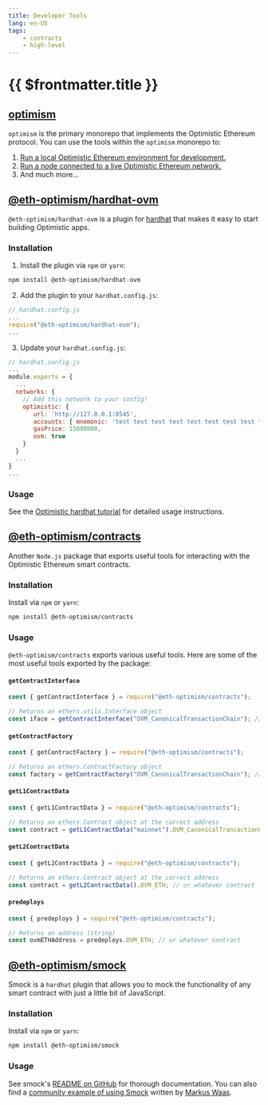 ```yaml
---
title: Developer Tools
lang: en-US
tags:
    - contracts
    - high-level
---
```


# {{ $frontmatter.title }}

## [optimism](https://github.com/ethereum-optimism/optimism/tree/master/ops)

`optimism` is the primary monorepo that implements the Optimistic Ethereum protocol.
You can use the tools within the `optimism` monorepo to:
1. [Run a local Optimistic Ethereum environment for development.](https://github.com/ethereum-optimism/optimism/#development-quick-start)
2. [Run a node connected to a live Optimistic Ethereum network.](https://github.com/optimisticben/op-replica)
3. And much more...

## [@eth-optimism/hardhat-ovm](https://github.com/ethereum-optimism/optimism/tree/master/packages/hardhat-ovm)

`@eth-optimism/hardhat-ovm` is a plugin for [hardhat](https://hardhat.org) that makes it easy to start building Optimistic apps.

### Installation

1. Install the plugin via `npm` or `yarn`:

```sh
npm install @eth-optimism/hardhat-ovm
```

2. Add the plugin to your `hardhat.config.js`:

```js
// hardhat.config.js
...
require("@eth-optimism/hardhat-ovm");
...
```

3. Update your `hardhat.config.js`:

```js
// hardhat.config.js
...
module.exports = {
  ...
  networks: {
    // Add this network to your config!
    optimistic: {
       url: 'http://127.0.0.1:8545',
       accounts: { mnemonic: 'test test test test test test test test test test test junk' },
       gasPrice: 15000000,          
       ovm: true
    }
  }
  ...
}
...
```

### Usage

See the [Optimistic hardhat tutorial](https://github.com/ethereum-optimism/optimism-tutorial/tree/main/hardhat) for detailed usage instructions.

## [@eth-optimism/contracts](https://github.com/ethereum-optimism/optimism/tree/master/packages/contracts)

Another `Node.js` package that exports useful tools for interacting with the Optimistic Ethereum smart contracts.

### Installation

Install via `npm` or `yarn`:

```sh
npm install @eth-optimism/contracts
```

### Usage

`@eth-optimism/contracts` exports various useful tools.
Here are some of the most useful tools exported by the package:

#### `getContractInterface`

```js
const { getContractInterface } = require("@eth-optimism/contracts");

// Returns an ethers.utils.Interface object
const iface = getContractInterface("OVM_CanonicalTransactionChain"); // or whatever contract
```

#### `getContractFactory`

```js
const { getContractFactory } = require("@eth-optimism/contracts");

// Returns an ethers.ContractFactory object
const factory = getContractFactory("OVM_CanonicalTransactionChain"); // or whatever contract
```

#### `getL1ContractData`

```js
const { getL1ContractData } = require("@eth-optimism/contracts");

// Returns an ethers.Contract object at the correct address
const contract = getL1ContractData("mainnet").OVM_CanonicalTransactionChain; // or whatever contract
```

#### `getL2ContractData`

```js
const { getL2ContractData } = require("@eth-optimism/contracts");

// Returns an ethers.Contract object at the correct address
const contract = getL2ContractData().OVM_ETH; // or whatever contract
```

#### `predeploys`

```js
const { predeploys } = require("@eth-optimism/contracts");

// Returns an address (string)
const ovmETHAddress = predeploys.OVM_ETH; // or whatever contract
```

## [@eth-optimism/smock](https://github.com/ethereum-optimism/optimism/tree/master/packages/smock)

Smock is a `hardhat` plugin that allows you to mock the functionality of any smart contract with just a little bit of JavaScript.

### Installation

Install via `npm` or `yarn`:

```sh
npm install @eth-optimism/smock
```

### Usage

See smock's [README on GitHub](https://github.com/ethereum-optimism/optimism/tree/master/packages/smock/README.md) for thorough documentation.
You can also find a [community example of using Smock](https://soliditydeveloper.com/smock) written by [Markus Waas](https://soliditydeveloper.com/markuswaas/).

